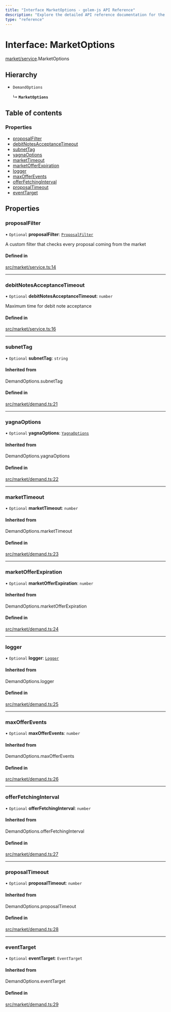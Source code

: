 ```yaml
---
title: "Interface MarketOptions - golem-js API Reference"
description: "Explore the detailed API reference documentation for the Interface MarketOptions within the golem-js SDK for the Golem Network."
type: "reference"
---
```

# Interface: MarketOptions

[market/service](../modules/market_service).MarketOptions

## Hierarchy

- `DemandOptions`

  ↳ **`MarketOptions`**

## Table of contents

### Properties

- [proposalFilter](market_service.MarketOptions#proposalfilter)
- [debitNotesAcceptanceTimeout](market_service.MarketOptions#debitnotesacceptancetimeout)
- [subnetTag](market_service.MarketOptions#subnettag)
- [yagnaOptions](market_service.MarketOptions#yagnaoptions)
- [marketTimeout](market_service.MarketOptions#markettimeout)
- [marketOfferExpiration](market_service.MarketOptions#marketofferexpiration)
- [logger](market_service.MarketOptions#logger)
- [maxOfferEvents](market_service.MarketOptions#maxofferevents)
- [offerFetchingInterval](market_service.MarketOptions#offerfetchinginterval)
- [proposalTimeout](market_service.MarketOptions#proposaltimeout)
- [eventTarget](market_service.MarketOptions#eventtarget)

## Properties

### proposalFilter

• `Optional` **proposalFilter**: [`ProposalFilter`](../modules/market_service#proposalfilter)

A custom filter that checks every proposal coming from the market

#### Defined in

[src/market/service.ts:14](https://github.com/golemfactory/golem-js/blob/ecc063e/src/market/service.ts#L14)

___

### debitNotesAcceptanceTimeout

• `Optional` **debitNotesAcceptanceTimeout**: `number`

Maximum time for debit note acceptance

#### Defined in

[src/market/service.ts:16](https://github.com/golemfactory/golem-js/blob/ecc063e/src/market/service.ts#L16)

___

### subnetTag

• `Optional` **subnetTag**: `string`

#### Inherited from

DemandOptions.subnetTag

#### Defined in

[src/market/demand.ts:21](https://github.com/golemfactory/golem-js/blob/ecc063e/src/market/demand.ts#L21)

___

### yagnaOptions

• `Optional` **yagnaOptions**: [`YagnaOptions`](../modules/executor_executor#yagnaoptions)

#### Inherited from

DemandOptions.yagnaOptions

#### Defined in

[src/market/demand.ts:22](https://github.com/golemfactory/golem-js/blob/ecc063e/src/market/demand.ts#L22)

___

### marketTimeout

• `Optional` **marketTimeout**: `number`

#### Inherited from

DemandOptions.marketTimeout

#### Defined in

[src/market/demand.ts:23](https://github.com/golemfactory/golem-js/blob/ecc063e/src/market/demand.ts#L23)

___

### marketOfferExpiration

• `Optional` **marketOfferExpiration**: `number`

#### Inherited from

DemandOptions.marketOfferExpiration

#### Defined in

[src/market/demand.ts:24](https://github.com/golemfactory/golem-js/blob/ecc063e/src/market/demand.ts#L24)

___

### logger

• `Optional` **logger**: [`Logger`](utils_logger_logger.Logger)

#### Inherited from

DemandOptions.logger

#### Defined in

[src/market/demand.ts:25](https://github.com/golemfactory/golem-js/blob/ecc063e/src/market/demand.ts#L25)

___

### maxOfferEvents

• `Optional` **maxOfferEvents**: `number`

#### Inherited from

DemandOptions.maxOfferEvents

#### Defined in

[src/market/demand.ts:26](https://github.com/golemfactory/golem-js/blob/ecc063e/src/market/demand.ts#L26)

___

### offerFetchingInterval

• `Optional` **offerFetchingInterval**: `number`

#### Inherited from

DemandOptions.offerFetchingInterval

#### Defined in

[src/market/demand.ts:27](https://github.com/golemfactory/golem-js/blob/ecc063e/src/market/demand.ts#L27)

___

### proposalTimeout

• `Optional` **proposalTimeout**: `number`

#### Inherited from

DemandOptions.proposalTimeout

#### Defined in

[src/market/demand.ts:28](https://github.com/golemfactory/golem-js/blob/ecc063e/src/market/demand.ts#L28)

___

### eventTarget

• `Optional` **eventTarget**: `EventTarget`

#### Inherited from

DemandOptions.eventTarget

#### Defined in

[src/market/demand.ts:29](https://github.com/golemfactory/golem-js/blob/ecc063e/src/market/demand.ts#L29)
